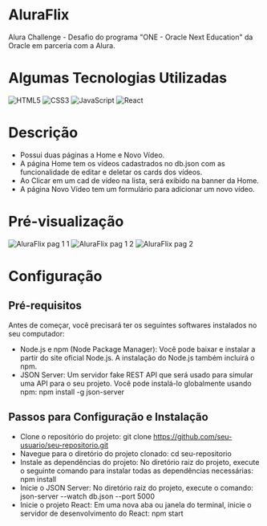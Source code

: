 # AluraFlix
 Alura Challenge - Desafio do programa "ONE - Oracle Next Education" da Oracle em parceria com a Alura.

 # Algumas Tecnologias Utilizadas
![HTML5](https://img.shields.io/badge/HTML-000?style=for-the-badge&logo=html5&logoColor=30A3DC)
![CSS3](https://img.shields.io/badge/CSS3-000?style=for-the-badge&logo=css3&logoColor=E94D5F)
![JavaScript](https://img.shields.io/badge/JavaScript-000?style=for-the-badge&logo=javascript&logoColor=30A3DC)
![React](https://img.shields.io/badge/React-000?style=for-the-badge&logo=react&logoColor=8A2BE2)

# Descrição
- Possui duas páginas a Home e Novo Vídeo.
- A página Home tem os vídeos cadastrados no db.json com as funcionalidade de editar e deletar os cards dos vídeos.
- Ao Clicar em um cad de vídeo na lista, será exibido na banner da Home.
- A página Novo Vídeo tem um formulário para adicionar um novo vídeo.

# Pré-visualização
![AluraFlix pag 1 1](https://github.com/Shillue/aluraFlix/assets/86475008/9570cbd8-bd49-4898-bfea-89f01c38e7bd)
![AluraFlix pag 1 2](https://github.com/Shillue/aluraFlix/assets/86475008/9a8ad24b-ded8-4633-aafd-568ba437f418)
![AluraFlix pag 2](https://github.com/Shillue/aluraFlix/assets/86475008/737407f6-f8a1-4ceb-add0-fdacd2511b36)


# Configuração

## Pré-requisitos
Antes de começar, você precisará ter os seguintes softwares instalados no seu computador:
- Node.js e npm (Node Package Manager): Você pode baixar e instalar a partir do site oficial Node.js. A instalação do Node.js também incluirá o npm.
- JSON Server: Um servidor fake REST API que será usado para simular uma API para o seu projeto. Você pode instalá-lo globalmente usando npm:
npm install -g json-server

## Passos para Configuração e Instalação
- Clone o repositório do projeto:
git clone https://github.com/seu-usuario/seu-repositorio.git
- Navegue para o diretório do projeto clonado:
cd seu-repositorio
- Instale as dependências do projeto: No diretório raiz do projeto, execute o seguinte comando para instalar todas as dependências necessárias:
npm install
- Inicie o JSON Server: No diretório raiz do projeto, execute o comando:
json-server --watch db.json --port 5000
- Inicie o projeto React: Em uma nova aba ou janela do terminal, inicie o servidor de desenvolvimento do React:
npm start

